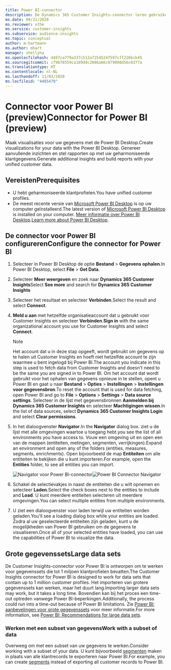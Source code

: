 ```yaml
---
title: Power BI-connector
description: De Dynamics 365 Customer Insights-connector leren gebruiken in Power BI.
ms.date: 09/21/2020
ms.reviewer: sthe
ms.service: customer-insights
ms.subservice: audience-insights
ms.topic: conceptual
author: m-hartmann
ms.author: mhart
manager: shellyha
ms.openlocfilehash: d497ca779a337c512a7254524f597cff226bcb45
ms.sourcegitcommit: cf9b78559ca189d4c2086a66c879098d56c0377a
ms.translationtype: HT
ms.contentlocale: nl-NL
ms.lasthandoff: 11/03/2020
ms.locfileid: "4405470"
---
```

# <a name="connector-for-power-bi-preview"></a><span data-ttu-id="038c0-103">Connector voor Power BI (preview)</span><span class="sxs-lookup"><span data-stu-id="038c0-103">Connector for Power BI (preview)</span></span>

<span data-ttu-id="038c0-104">Maak visualisaties voor uw gegevens met de Power BI Desktop.</span><span class="sxs-lookup"><span data-stu-id="038c0-104">Create visualizations for your data with the Power BI Desktop.</span></span> <span data-ttu-id="038c0-105">Genereer aanvullende inzichten en stel rapporten op met uw geharmoniseerde klantgegevens.</span><span class="sxs-lookup"><span data-stu-id="038c0-105">Generate additional insights and build reports with your unified customer data.</span></span>

## <a name="prerequisites"></a><span data-ttu-id="038c0-106">Vereisten</span><span class="sxs-lookup"><span data-stu-id="038c0-106">Prerequisites</span></span>

- <span data-ttu-id="038c0-107">U hebt geharmoniseerde klantprofielen.</span><span class="sxs-lookup"><span data-stu-id="038c0-107">You have unified customer profiles.</span></span>
- <span data-ttu-id="038c0-108">De meest recente versie van [Microsoft Power BI Desktop](https://powerbi.microsoft.com/desktop/) is op uw computer geïnstalleerd.</span><span class="sxs-lookup"><span data-stu-id="038c0-108">The latest version of [Microsoft Power BI Desktop](https://powerbi.microsoft.com/desktop/) is installed on your computer.</span></span> <span data-ttu-id="038c0-109">[Meer informatie over Power BI Desktop](https://docs.microsoft.com/power-bi/desktop-what-is-desktop).</span><span class="sxs-lookup"><span data-stu-id="038c0-109">[Learn more about Power BI Desktop](https://docs.microsoft.com/power-bi/desktop-what-is-desktop).</span></span>

## <a name="configure-the-connector-for-power-bi"></a><span data-ttu-id="038c0-110">De connector voor Power BI configureren</span><span class="sxs-lookup"><span data-stu-id="038c0-110">Configure the connector for Power BI</span></span>

1. <span data-ttu-id="038c0-111">Selecteer in Power BI Desktop de optie **Bestand** > **Gegevens ophalen**.</span><span class="sxs-lookup"><span data-stu-id="038c0-111">In Power BI Desktop, select **File** > **Get Data**.</span></span>

1. <span data-ttu-id="038c0-112">Selecteer **Meer weergeven** en zoek naar **Dynamics 365 Customer Insights**</span><span class="sxs-lookup"><span data-stu-id="038c0-112">Select **See more** and search for **Dynamics 365 Customer Insights**</span></span>

1. <span data-ttu-id="038c0-113">Selecteer het resultaat en selecteer **Verbinden**.</span><span class="sxs-lookup"><span data-stu-id="038c0-113">Select the result and select **Connect**.</span></span>

1. <span data-ttu-id="038c0-114">**Meld u aan** met hetzelfde organisatieaccount dat u gebruikt voor Customer Insights en selecteer **Verbinden**.</span><span class="sxs-lookup"><span data-stu-id="038c0-114">**Sign in** with the same organizational account you use for Customer Insights and select **Connect**.</span></span>
   > [!NOTE]
   > <span data-ttu-id="038c0-115">Het account dat u in deze stap opgeeft, wordt gebruikt om gegevens op te halen uit Customer Insights en hoeft niet hetzelfde account te zijn waarmee u bent ingelogd bij Power BI.</span><span class="sxs-lookup"><span data-stu-id="038c0-115">The account you indicate in this step is used to fetch data from Customer Insights and doesn't need to be the same you are signed in to Power BI.</span></span> <span data-ttu-id="038c0-116">Om het account dat wordt gebruikt voor het ophalen van gegevens opnieuw in te stellen, opent u Power BI en gaat u naar **Bestand** > **Opties** > **Instellingen** > **Instellingen voor gegevensbron**.</span><span class="sxs-lookup"><span data-stu-id="038c0-116">To reset the account that is used for data fetching, open Power BI and go to **File** > **Options** > **Settings** > **Data source settings**.</span></span> <span data-ttu-id="038c0-117">Selecteer in de lijst met gegevensbronnen **Aanmelden bij Dynamics 365 Customer Insights** en selecteer **Machtigingen wissen**.</span><span class="sxs-lookup"><span data-stu-id="038c0-117">In the list of data sources, select **Dynamics 365 Customer Insights Login** and select **Clear permissions**.</span></span>  

1. <span data-ttu-id="038c0-118">In het dialoogvenster **Navigator**.</span><span class="sxs-lookup"><span data-stu-id="038c0-118">In the **Navigator** dialog box.</span></span> <span data-ttu-id="038c0-119">ziet u de lijst met alle omgevingen waartoe u toegang hebt.</span><span class="sxs-lookup"><span data-stu-id="038c0-119">you see the list of all environments you have access to.</span></span> <span data-ttu-id="038c0-120">Vouw een omgeving uit en open een van de mappen (entiteiten, metingen, segmenten, verrijkingen).</span><span class="sxs-lookup"><span data-stu-id="038c0-120">Expand an environment and open any of the folders (entities, measures, segments, enrichments).</span></span> <span data-ttu-id="038c0-121">Open bijvoorbeeld de map **Entiteiten** om alle entiteiten te bekijken die u kunt importeren.</span><span class="sxs-lookup"><span data-stu-id="038c0-121">For example, open the **Entities** folder, to see all entities you can import.</span></span>

   <span data-ttu-id="038c0-122">![Navigator voor Power BI-connector](media/power-bi-navigator.png "Navigator voor Power BI-connector")</span><span class="sxs-lookup"><span data-stu-id="038c0-122">![Power BI Connector Navigator](media/power-bi-navigator.png "Power BI Connector Navigator")</span></span>

1. <span data-ttu-id="038c0-123">Schakel de selectievakjes in naast de entiteiten die u wilt opnemen en selecteer **Laden**.</span><span class="sxs-lookup"><span data-stu-id="038c0-123">Select the check boxes next to the entities to include and **Load**.</span></span> <span data-ttu-id="038c0-124">U kunt meerdere entiteiten selecteren uit meerdere omgevingen.</span><span class="sxs-lookup"><span data-stu-id="038c0-124">You can select multiple entities from multiple environments.</span></span>

1. <span data-ttu-id="038c0-125">U ziet een dialoogvenster voor laden terwijl uw entiteiten worden geladen.</span><span class="sxs-lookup"><span data-stu-id="038c0-125">You'll see a loading dialog box while your entities are loaded.</span></span> <span data-ttu-id="038c0-126">Zodra al uw geselecteerde entiteiten zijn geladen, kunt u de mogelijkheden van Power BI gebruiken om de gegevens te visualiseren.</span><span class="sxs-lookup"><span data-stu-id="038c0-126">Once all of your selected entities have loaded, you can use the capabilities of Power BI to visualize the data.</span></span>

## <a name="large-data-sets"></a><span data-ttu-id="038c0-127">Grote gegevenssets</span><span class="sxs-lookup"><span data-stu-id="038c0-127">Large data sets</span></span>

<span data-ttu-id="038c0-128">De Customer Insights-connector voor Power BI is ontworpen om te werken voor gegevenssets die tot 1 miljoen klantprofielen bevatten.</span><span class="sxs-lookup"><span data-stu-id="038c0-128">The Customer Insights connector for Power BI is designed to work for data sets that contain up to 1 million customer profiles.</span></span> <span data-ttu-id="038c0-129">Het importeren van grotere gegevenssets kan werken, maar het duurt lang.</span><span class="sxs-lookup"><span data-stu-id="038c0-129">Importing larger data sets may work, but it takes a long time.</span></span> <span data-ttu-id="038c0-130">Bovendien kan bij het proces een time-out optreden vanwege Power BI-beperkingen.</span><span class="sxs-lookup"><span data-stu-id="038c0-130">Additionally, the process could run into a time-out because of Power BI limitations.</span></span> <span data-ttu-id="038c0-131">Zie [Power BI: aanbevelingen voor grote gegevenssets](https://docs.microsoft.com/power-bi/admin/service-premium-what-is#large-datasets) voor meer informatie.</span><span class="sxs-lookup"><span data-stu-id="038c0-131">For more information, see [Power BI: Recommendations for large data sets](https://docs.microsoft.com/power-bi/admin/service-premium-what-is#large-datasets).</span></span> 

### <a name="work-with-a-subset-of-data"></a><span data-ttu-id="038c0-132">Werken met een subset van gegevens</span><span class="sxs-lookup"><span data-stu-id="038c0-132">Work with a subset of data</span></span>

<span data-ttu-id="038c0-133">Overweeg om met een subset van uw gegevens te werken.</span><span class="sxs-lookup"><span data-stu-id="038c0-133">Consider working with a subset of your data.</span></span> <span data-ttu-id="038c0-134">U kunt bijvoorbeeld [segmenten](segments.md) maken in plaats van alle klantrecords te exporteren naar Power BI.</span><span class="sxs-lookup"><span data-stu-id="038c0-134">For example, you can create [segments](segments.md) instead of exporting all customer records to Power BI.</span></span>
